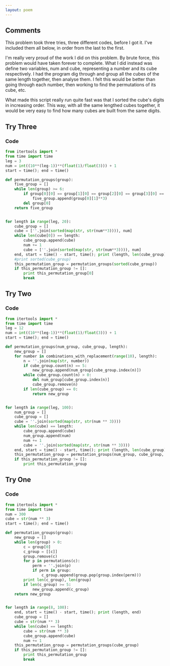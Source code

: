 ```yaml
---
layout: poem
---
```


## Comments

This problem took three tries, three different codes, before I got it.  I've
included them all below, in order from the last to the first.

I'm really very proud of the work I did on this problem. By brute force, this
problem would have taken forever to complete. What I did instead was define two
variables, num and cube, representing a number and its cube respectively. I had
the program dig through and group all the cubes of the same length together,
then analyse them. I felt this would be better than going through each number,
then working to find the permutations of its cube, etc.

What made this script really run quite fast was that I sorted the cube's digits
in increasing order. This way, with all the same lengthed cubes together, it
would be very easy to find how many cubes are built from the same digits.

## Try Three

### Code

```python
from itertools import *
from time import time
leg = 3
num = int((10**(leg-1))**(float(1)/float(3))) + 1
start = time(); end = time()

def permutation_groups(group):
	five_group = []
	while len(group) >= 6:
		if group[0][0] == group[1][0] == group[2][0] == group[3][0] == group[4][0] and group[0][0] != group[5][0]:
			five_group.append(group[0][1]**3)
		del group[0]
	return five_group


for length in range(leg, 20):
	cube_group = []
	cube = [''.join(sorted(map(str, str(num**3)))), num]
	while len(cube[0]) == length:
		cube_group.append(cube)
		num += 1
		cube = [''.join(sorted(map(str, str(num**3)))), num]
	end, start = time() - start, time(); print (length, len(cube_group), end)
	#print sorted(cube_group)
	this_permutation_group = permutation_groups(sorted(cube_group))
	if this_permutation_group != []:
		print this_permutation_group[0]
		break
```

## Try Two

### Code

```python
from itertools import *
from time import time
leg = 12
num = int((10**(leg-1))**(float(1)/float(3))) + 1
start = time(); end = time()

def permutation_groups(num_group, cube_group, length):
	new_group = []
	for number in combinations_with_replacement(range(10), length):
		n = ''.join(map(str, number))
		if cube_group.count(n) == 5:
			new_group.append(num_group[cube_group.index(n)])
		while cube_group.count(n) > 0:
			del num_group[cube_group.index(n)]
			cube_group.remove(n)
		if len(cube_group) == 0:
			return new_group


for length in range(leg, 100):
	num_group = []
	cube_group = []
	cube = ''.join(sorted(map(str, str(num ** 3))))
	while len(cube) == length:
		cube_group.append(cube)
		num_group.append(num)
		num += 1
		cube = ''.join(sorted(map(str, str(num ** 3))))
	end, start = time() - start, time(); print (length, len(cube_group), end)
	this_permutation_group = permutation_groups(num_group, cube_group, length)
	if this_permutation_group != []:
		print this_permutation_group
```

## Try One

### Code

```python
from itertools import *
from time import time
num = 300
cube = str(num ** 3)
start = time(); end = time()

def permutation_groups(group):
	new_group = []
	while len(group) > 0:
		c = group[0]
		c_group = [[c]]
		group.remove(c)
		for p in permutations(c):
			perm = ''.join(p)
			if perm in group:
				c_group.append(group.pop(group.index(perm)))
		print len(c_group), len(group)
		if len(c_group) >= 5:
			new_group.append(c_group)
	return new_group


for length in range(8, 100):
	end, start = time() - start, time(); print (length, end)
	cube_group = []
	cube = str(num ** 3)
	while len(cube) == length:
		cube = str(num ** 3)
		cube_group.append(cube)
		num += 1
	this_permutation_group = permutation_groups(cube_group)
	if this_permutation_group != []:
		print this_permutation_group
		break
```
